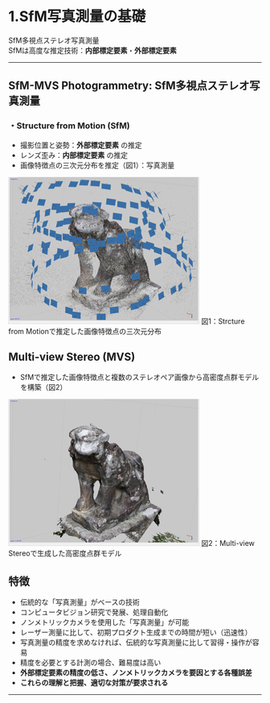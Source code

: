 # 1.SfM写真測量の基礎
SfM多視点ステレオ写真測量  
SfMは高度な推定技術：**内部標定要素**・**外部標定要素**  

---

## SfM-MVS Photogrammetry: SfM多視点ステレオ写真測量

### ・Structure from Motion (SfM)
- 撮影位置と姿勢：**外部標定要素** の推定
- レンズ歪み：**内部標定要素** の推定
- 画像特徴点の三次元分布を推定（図1）：写真測量

![img](./pic/1.png)
図1：Strcture from Motionで推定した画像特徴点の三次元分布

## Multi-view Stereo (MVS)
- SfMで推定した画像特徴点と複数のステレオペア画像から高密度点群モデルを構築（図2）

![img](./pic/2.png)
図2：Multi-view Stereoで生成した高密度点群モデル

## 特徴
- 伝統的な「写真測量」がベースの技術
- コンピュータビジョン研究で発展、処理自動化
- ノンメトリックカメラを使用した「写真測量」が可能
- レーザー測量に比して、初期プロダクト生成までの時間が短い（迅速性）
- 写真測量の精度を求めなければ、伝統的な写真測量に比して習得・操作が容易
- 精度を必要とする計測の場合、難易度は高い
- **外部標定要素の精度の低さ、ノンメトリックカメラを要因とする各種誤差**
- **これらの理解と把握、適切な対策が要求される**

---

